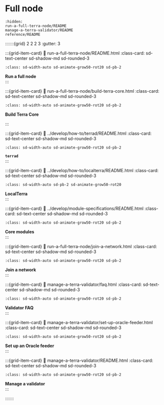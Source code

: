 # Full node

```{toctree}
:hidden:
run-a-full-terra-node/README
manage-a-terra-validator/README
reference/README
```

:::::::{grid} 2 2 2 3
:gutter: 3

:::{grid-item-card}
:link: run-a-full-terra-node/README.html
:class-card: sd-text-center sd-shadow-md sd-rounded-3
```{image} /img/icon_node.svg
:class: sd-width-auto sd-animate-grow50-rot20 sd-pb-2
```
**Run a full node**  
:::

:::{grid-item-card}
:link: run-a-full-terra-node/build-terra-core.html
:class-card: sd-text-center sd-shadow-md sd-rounded-3
```{image} /img/icon_terra.svg
:class: sd-width-auto sd-animate-grow50-rot20 sd-pb-2
```
**Build Terra Core**  

:::

:::{grid-item-card}
:link: ../develop/how-to/terrad/README.html
:class-card: sd-text-center sd-shadow-md sd-rounded-3
```{image} /img/terrad.svg
:class: sd-width-auto sd-animate-grow50-rot20 sd-pb-2
```
**`terrad`**  
:::

:::{grid-item-card}
:link: ../develop/how-to/localterra/README.html
:class-card: sd-text-center sd-shadow-md sd-rounded-3
```{image} /img/LocalTerra.svg
:class: sd-width-auto sd-pb-2 sd-animate-grow50-rot20
```
**LocalTerra**  
:::

:::{grid-item-card}
:link: ../develop/module-specifications/README.html
:class-card: sd-text-center sd-shadow-md sd-rounded-3
```{image} /img/icon_core.svg
:class: sd-width-auto sd-animate-grow50-rot20 sd-pb-2
```
**Core modules**  
:::

:::{grid-item-card}
:link: run-a-full-terra-node/join-a-network.html
:class-card: sd-text-center sd-shadow-md sd-rounded-3
```{image} /img/icon_cubes.svg
:class: sd-width-auto sd-animate-grow50-rot20 sd-pb-2
```
**Join a network**  
:::

:::{grid-item-card}
:link: manage-a-terra-validator/faq.html
:class-card: sd-text-center sd-shadow-md sd-rounded-3
```{image} /img/icon_troubleshooting.svg
:class: sd-width-auto sd-animate-grow50-rot20 sd-pb-2
```
**Validator FAQ**  
:::

:::{grid-item-card}
:link: manage-a-terra-validator/set-up-oracle-feeder.html
:class-card: sd-text-center sd-shadow-md sd-rounded-3
```{image} /img/Oracle.svg
:class: sd-width-auto sd-animate-grow50-rot20 sd-pb-2
```
**Set up an Oracle feeder**  
:::

:::{grid-item-card}
:link: manage-a-terra-validator/README.html
:class-card: sd-text-center sd-shadow-md sd-rounded-3
```{image} /img/Build_a_validator.svg
:class: sd-width-auto sd-animate-grow50-rot20 sd-pb-2
```
**Manage a validator**  
:::



:::::::
